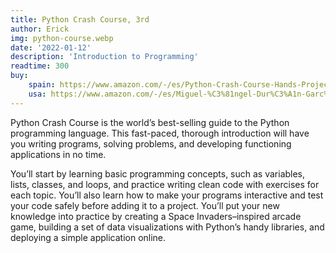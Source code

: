 ```yaml
---
title: Python Crash Course, 3rd
author: Erick
img: python-course.webp
date: '2022-01-12'
description: 'Introduction to Programming'
readtime: 300
buy:
    spain: https://www.amazon.com/-/es/Python-Crash-Course-Hands-Project-Based/dp/1718502702?ref_=Oct_d_obs_d_3952_0&pd_rd_w=yGQHN&content-id=amzn1.sym.3077d44e-b53e-482e-b605-9df89d795020&pf_rd_p=3077d44e-b53e-482e-b605-9df89d795020&pf_rd_r=KMFN30RYA6GTWFEFB9FT&pd_rd_wg=BQbS8&pd_rd_r=8ac96865-cb8f-4ad9-aed5-2efa86903081&pd_rd_i=1718502702
    usa: https://www.amazon.com/-/es/Miguel-%C3%81ngel-Dur%C3%A1n-Garc%C3%ADa/dp/B0D2LPMG6F
---
```


Python Crash Course is the world’s best-selling guide to the Python programming language. This fast-paced, thorough introduction will have you writing programs, solving problems, and developing functioning applications in no time.

You’ll start by learning basic programming concepts, such as variables, lists, classes, and loops, and practice writing clean code with exercises for each topic. You’ll also learn how to make your programs interactive and test your code safely before adding it to a project. You’ll put your new knowledge into practice by creating a Space Invaders–inspired arcade game, building a set of data visualizations with Python’s handy libraries, and deploying a simple application online.